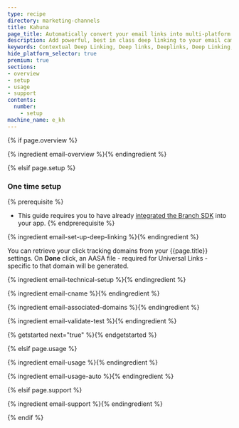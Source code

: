 ```yaml
---
type: recipe
directory: marketing-channels
title: Kahuna
page_title: Automatically convert your email links into multi-platform deep links.
description: Add powerful, best in class deep linking to your email campaigns.
keywords: Contextual Deep Linking, Deep links, Deeplinks, Deep Linking, Deeplinking, Deferred Deep Linking, Deferred Deeplinking, Google App Indexing, Google App Invites, Apple Universal Links, Apple Spotlight Search, Facebook App Links, AppLinks, Deepviews, Deep views, Deep Linked Email
hide_platform_selector: true
premium: true
sections:
- overview
- setup
- usage
- support
contents:
  number:
    - setup
machine_name: e_kh
---
```


{% if page.overview %}

{% ingredient email-overview %}{% endingredient %}

{% elsif page.setup %}

### One time setup

{% prerequisite %}
- This guide requires you to have already [integrated the Branch SDK]({{base.url}}/getting-started/sdk-integration-guide) into your app.
{% endprerequisite %}

{% ingredient email-set-up-deep-linking %}{% endingredient %}

You can retrieve your click tracking domains from your {{page.title}} settings. On **Done** click, an AASA file - required for Universal Links - specific to that domain will be generated.

{% ingredient email-technical-setup %}{% endingredient %}

{% ingredient email-cname %}{% endingredient %}

{% ingredient email-associated-domains %}{% endingredient %}

{% ingredient email-validate-test %}{% endingredient %}

{% getstarted next="true" %}{% endgetstarted %}

{% elsif page.usage %}

{% ingredient email-usage %}{% endingredient %}

{% ingredient email-usage-auto %}{% endingredient %}

{% elsif page.support %}

{% ingredient email-support %}{% endingredient %}

{% endif %}